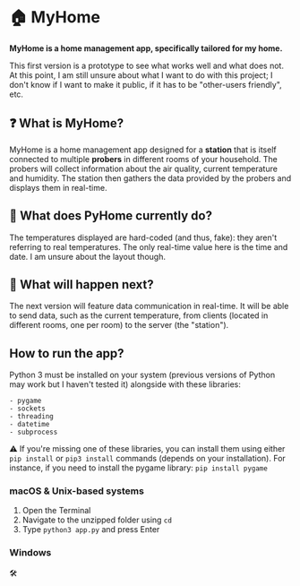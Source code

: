 # 🏠 MyHome

**MyHome is a home management app, specifically tailored for my home.**

This first version is a prototype to see what works well and what does not. At this point, I am still unsure about what I want to do with this project; I don't know if I want to make it public, if it has to be "other-users friendly", etc.

## ❓ What is MyHome?
MyHome is a home management app designed for a **station** that is itself connected to multiple **probers** in different rooms of your household. The probers will collect information about the air quality, current temperature and humidity. The station then gathers the data provided by the probers and displays them in real-time. 

## 🧐 What does PyHome currently do?
The temperatures displayed are hard-coded (and thus, fake): they aren't referring to real temperatures. The only real-time value here is the time and date. I am unsure about the layout though.

## 🤔 What will happen next?
The next version will feature data communication in real-time. It will be able to send data, such as the current temperature, from clients (located in different rooms, one per room) to the server (the "station"). 

## How to run the app?
Python 3 must be installed on your system (previous versions of Python may work but I haven't tested it) alongside with these libraries:

```
- pygame
- sockets
- threading
- datetime
- subprocess
```

⚠️ If you're missing one of these libraries, you can install them using either `pip install` or `pip3 install` commands (depends on your installation). For instance, if you need to install the pygame library:
`pip install pygame`

### macOS & Unix-based systems

1. Open the Terminal
2. Navigate to the unzipped folder using `cd`
3. Type `python3 app.py` and press Enter

### Windows
🛠
